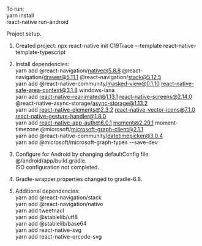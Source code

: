 To run:  
yarn install  
react-native run-android  


Project setup.  

1. Created project: npx react-native init C19Trace --template react-native-template-typescript  


2. Install dependencies:  
yarn add @react-navigation/native@5.8.8 @react-navigation/drawer@5.11.1 @react-navigation/stack@5.12.5  
yarn add @react-native-community/masked-view@0.1.10 react-native-safe-area-context@3.1.8 windows-iana  
yarn add react-native-reanimated@1.13.1 react-native-screens@2.14.0 @react-native-async-storage/async-storage@1.13.2  
yarn add react-native-elements@2.3.2 react-native-vector-icons@7.1.0 react-native-gesture-handler@1.8.0  
yarn add react-native-app-auth@6.0.1 moment@2.29.1 moment-timezone @microsoft/microsoft-graph-client@2.1.1  
yarn add @react-native-community/datetimepicker@3.0.4  
yarn add @microsoft/microsoft-graph-types --save-dev  


3. Configure for Android by changing defaultConfig file @/android/app/build.gradle.  
ISO configuration not completed.  


4. Gradle-wrapper.properties changed to gradle-6.8.  


5. Additional dependencies:  
yarn add @react-navigation/stack  
yarn add @react-navigation/native  
yarn add tweetnacl  
yarn add @stablelib/utf8  
yarn add @stablelib/base64  
yarn add react-native-svg  
yarn add react-native-qrcode-svg  
